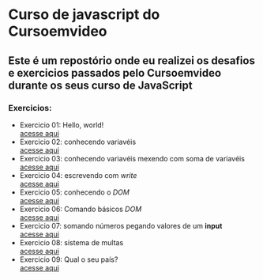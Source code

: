 <h1>Curso de javascript do Cursoemvideo</h1>
<h2>Este é um repostório onde eu realizei os desafios e exercicios passados pelo Cursoemvideo durante os seus curso de JavaScript</h2>

<h3>Exercicios:</h3>

<ul>
  <li>
   Exercicio 01: Hello, world!<br> 
   <a href="exercicios/aula04/ex001.html">acesse aqui</a>
  </li>

  <li>
   Exercicio 02: conhecendo variavéis<br>
   <a href="exercicios/aula06/ex002.html">acesse aqui</a>
  </li>
  
  <li>
   Exercicio 03: conhecendo variavéis mexendo com soma de variavéis<br>
   <a href="exercicios/aula06/ex003.html">acesse aqui</a>
  </li>
  
  <li>
   Exercicio 04:  escrevendo com <em>write</em><br>
   <a href="exercicios/aula06/ex004.html">acesse aqui</a>
  </li>
  
  <li>
   Exercicio 05: conhecendo o <em>DOM</em><br>
   <a href="exercicios/aula09/ex005.html">acesse aqui</a>
  </li>
  
  <li>
   Exercicio 06: Comando básicos <em>DOM</em><br>
   <a href="exercicios/aula10/ex006.html">acesse aqui</a>
  </li>
  
  <li>
   Exercicio 07: somando números pegando valores de um <strong>input</strong><br>
   <a href="exercicios/aula10/ex007.html">acesse aqui</a>
  </li>
   
  <li>
   Exercicio 08: sistema de multas<br>
   <a href="exercicios/aula11/ex010.html">acesse aqui</a>
  </li>
  
  <li>
   Exercicio 09: Qual o seu país?<br>
   <a href="exercicios/aula11/ex011.html">acesse aqui</a>
  </li>
</ul>
